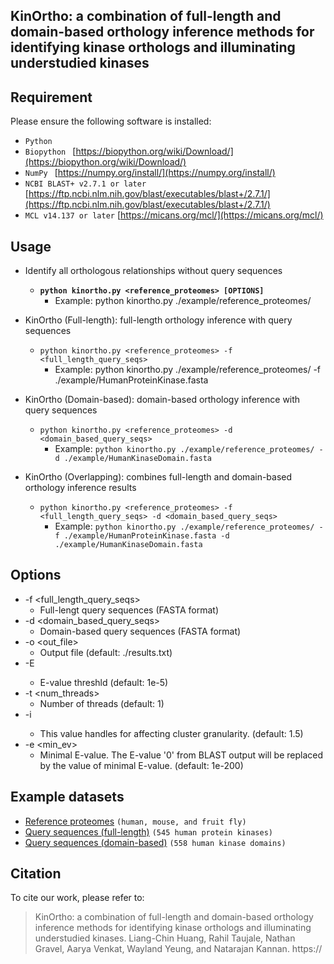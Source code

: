 ## KinOrtho: a combination of full-length and domain-based orthology inference methods for identifying kinase orthologs and illuminating understudied kinases

## Requirement

Please ensure the following software is installed:

- `Python ` []()
- `Biopython ` [https://biopython.org/wiki/Download/](https://biopython.org/wiki/Download/)
- `NumPy ` [https://numpy.org/install/](https://numpy.org/install/)
- `NCBI BLAST+ v2.7.1 or later` [https://ftp.ncbi.nlm.nih.gov/blast/executables/blast+/2.7.1/](https://ftp.ncbi.nlm.nih.gov/blast/executables/blast+/2.7.1/)
- `MCL v14.137 or later` [https://micans.org/mcl/](https://micans.org/mcl/)

## Usage

* Identify all orthologous relationships without query sequences
	* **`python kinortho.py <reference_proteomes> [OPTIONS]`**
		* Example: python kinortho.py ./example/reference_proteomes/

* KinOrtho (Full-length): full-length orthology inference with query sequences
	* `python kinortho.py <reference_proteomes> -f <full_length_query_seqs>`
		* Example: python kinortho.py ./example/reference_proteomes/ -f ./example/HumanProteinKinase.fasta
		
* KinOrtho (Domain-based): domain-based orthology inference with query sequences
	* `python kinortho.py <reference_proteomes> -d <domain_based_query_seqs>`
		* Example: `python kinortho.py ./example/reference_proteomes/ -d ./example/HumanKinaseDomain.fasta`

* KinOrtho (Overlapping): combines full-length and domain-based orthology inference results
	* `python kinortho.py <reference_proteomes> -f <full_length_query_seqs> -d <domain_based_query_seqs>`
		* Example: `python kinortho.py ./example/reference_proteomes/ -f ./example/HumanProteinKinase.fasta -d ./example/HumanKinaseDomain.fasta`

## Options

* -f <full_length_query_seqs>
	* Full-lengt query sequences (FASTA format)
* -d <domain_based_query_seqs>
	* Domain-based query sequences (FASTA format)
* -o <out_file>
	* Output file (default: ./results.txt)
* -E <evalue>
	* E-value threshld (default: 1e-5)
* -t <num_threads>
	* Number of threads (default: 1)
* -i <inflation>
	* This value handles for affecting cluster granularity. (default: 1.5)
* -e <min_ev>
	* Minimal E-value. The E-value '0' from BLAST output will be replaced by the value of minimal E-value. (default: 1e-200)

## Example datasets

* [Reference proteomes](https://github.com/leon1003/KinOrtho/tree/master/example/reference_proteomes/) `(human, mouse, and fruit fly)`
* [Query sequences (full-length)](https://github.com/leon1003/KinOrtho/blob/master/example/HumanKinaseDomain.fasta) `(545 human protein kinases)`
* [Query sequences (domain-based)](https://github.com/leon1003/KinOrtho/blob/master/example/HumanProteinKinase.fasta) `(558 human kinase domains)`

## Citation

To cite our work, please refer to:

> KinOrtho: a combination of full-length and domain-based orthology inference methods for identifying kinase orthologs and illuminating understudied kinases. Liang-Chin Huang, Rahil Taujale, Nathan Gravel, Aarya Venkat, Wayland Yeung, and Natarajan Kannan. https://
